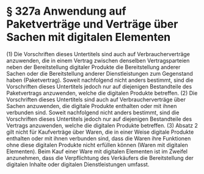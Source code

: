 # § 327a Anwendung auf Paketverträge und Verträge über Sachen mit digitalen Elementen
(1) Die Vorschriften dieses Untertitels sind auch auf Verbraucherverträge anzuwenden, die in einem Vertrag zwischen denselben Vertragsparteien neben der Bereitstellung digitaler Produkte die Bereitstellung anderer Sachen oder die Bereitstellung anderer Dienstleistungen zum Gegenstand haben (Paketvertrag). Soweit nachfolgend nicht anders bestimmt, sind die Vorschriften dieses Untertitels jedoch nur auf diejenigen Bestandteile des Paketvertrags anzuwenden, welche die digitalen Produkte betreffen.
(2) Die Vorschriften dieses Untertitels sind auch auf Verbraucherverträge über Sachen anzuwenden, die digitale Produkte enthalten oder mit ihnen verbunden sind. Soweit nachfolgend nicht anders bestimmt, sind die Vorschriften dieses Untertitels jedoch nur auf diejenigen Bestandteile des Vertrags anzuwenden, welche die digitalen Produkte betreffen.
(3) Absatz 2 gilt nicht für Kaufverträge über Waren, die in einer Weise digitale Produkte enthalten oder mit ihnen verbunden sind, dass die Waren ihre Funktionen ohne diese digitalen Produkte nicht erfüllen können (Waren mit digitalen Elementen). Beim Kauf einer Ware mit digitalen Elementen ist im Zweifel anzunehmen, dass die Verpflichtung des Verkäufers die Bereitstellung der digitalen Inhalte oder digitalen Dienstleistungen umfasst.